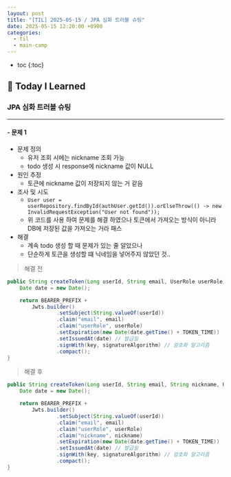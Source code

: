 ```yaml
---
layout: post
title: "[TIL] 2025-05-15 / JPA 심화 트러블 슈팅"
date: 2025-05-15 12:20:00 +0900
categories: 
  - til
  - main-camp
---
```


* toc
{:toc}

## 📖 Today I Learned
### JPA 심화 트러블 슈팅

<!-- <h4> 📃 </h4> -->

---

#### - 문제 1
- 문제 정의
  - 유저 조회 시에는 nickname 조회 가능
  - todo 생성 시 response에 nickname 값이 NULL
- 원인 추정
  - 토큰에 nickname 값이 저장되지 않는 거 같음
- 조사 및 시도
  - `User user = userRepository.findById(authUser.getId()).orElseThrow(() -> new InvalidRequestException("User not found"));`
  - 위 코드를 사용 하여 문제를 해결 하였으나 토큰에서 가져오는 방식이 아니라 DB에 저장된 값을 가져오는 거라 패스
- 해결
  - 계속 todo 생성 할 때 문제가 있는 줄 알았으나
  - 단순하게 토큰을 생성할 떄 닉네임을 넣어주지 않았던 것..

> 해결 전
```java
public String createToken(Long userId, String email, UserRole userRole) {
    Date date = new Date();

    return BEARER_PREFIX +
        Jwts.builder()
                .setSubject(String.valueOf(userId))
                .claim("email", email)
                .claim("userRole", userRole)
                .setExpiration(new Date(date.getTime() + TOKEN_TIME))
                .setIssuedAt(date) // 발급일
                .signWith(key, signatureAlgorithm) // 암호화 알고리즘
                .compact();
}
```
> 해결 후
```java
public String createToken(Long userId, String email, String nickname, UserRole userRole) {
    Date date = new Date();

    return BEARER_PREFIX +
        Jwts.builder()
                .setSubject(String.valueOf(userId))
                .claim("email", email)
                .claim("userRole", userRole)
                .claim("nickname", nickname)
                .setExpiration(new Date(date.getTime() + TOKEN_TIME))
                .setIssuedAt(date) // 발급일
                .signWith(key, signatureAlgorithm) // 암호화 알고리즘
                .compact();
}
```

<!-- --- -->

<!-- <h2> 💬 </h2> -->

<!-- <h4>  </h4> -->

